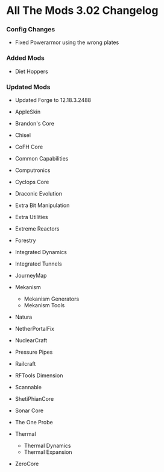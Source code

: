 # All The Mods 3.02 Changelog


### Config Changes
- Fixed Powerarmor using the wrong plates


### Added Mods
- Diet Hoppers

### Updated Mods
- Updated Forge to 12.18.3.2488


- AppleSkin
- Brandon's Core
- Chisel
- CoFH Core
- Common Capabilities
- Computronics
- Cyclops Core
- Draconic Evolution
- Extra Bit Manipulation
- Extra Utilities
- Extreme Reactors
- Forestry
- Integrated Dynamics
- Integrated Tunnels
- JourneyMap
- Mekanism
  - Mekanism Generators
  - Mekanism Tools
- Natura
- NetherPortalFix
- NuclearCraft
- Pressure Pipes
- Railcraft
- RFTools Dimension
- Scannable
- ShetiPhianCore
- Sonar Core
- The One Probe
- Thermal
  - Thermal Dynamics
  - Thermal Expansion
- ZeroCore